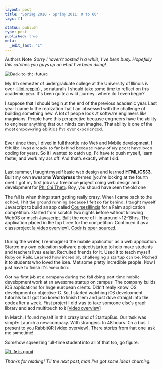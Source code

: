 ```yaml
--- 
layout: post
title: "Spring 2010 - Spring 2011: 0 to 60"
tags: []

status: publish
type: post
published: true
meta: 
  _edit_last: "1"
---
```

Authors Note: <em>Sorry I haven't posted in a while, I've been busy. Hopefully this catches you guys up on what I've been doing!</em>

<img src="http://abduzeedo.com/files/posts/back-future/back-future-6.jpg" alt="Back-to-the-future" />

<p>My 6th semester of undergraduate college at the University of Illinois is over (<a href="http://illinois.edu/">illini reppin</a>) , so naturally I should take some time to reflect on this academic year. It's been quite a wild journey.. where do I even begin?</p>

I suppose that I should begin at the end of the previous academic year. Last year I came to the realization that I am obsessed with the challenge of building something new. A lot of people look at software engineers like magicians. People have this perspective because engineers have the ability to engineer anything that our minds can imagine. That ability is one of the most empowering abilities I've ever experienced.

<img src="http://cl.ly/3A1p1Q2M333R0E1q331x/Screen_Shot_2011-07-07_at_8.23.03_PM.png" alt="" />

Ever since then, I dived in full throttle into Web and Mobile development. I felt like I was already so far behind because many of my peers have been coding for years. So if I wanted to catch up, I'd have to push myself, learn faster, and work my ass off. And that's exactly what I did. 

<img src="http://i.imgur.com/nzN6Y.png" alt="" title="Hosted by imgur.com" />

Last summer, I taught myself basic web design and learned <strong>HTML/CSS3</strong>. Built my own awesome <strong>Wordpress</strong> themes (you're looking at the fourth one). I got my first job as a freelance project doing web design and development for <a href="http://business.illinois.edu/pct">Phi Chi Theta</a>. Boy, you should have seen the old one. 

The fall is when things start getting really crazy. When I came back to the school, I hit the ground running because I felt so far behind. I taught myself Javascript to build an app called <a href="http://www.youtube.com/watch?v=5PWTlUTprr8">CoursesIllinois</a> for a Palm application competition. Started from scratch two nights before without knowing WebOS or much Javascript. Built the core of it in around ~12-18hrs.  The application placed in the top three for the competition! Continued it as a class project [<a href="http://www.youtube.com/watch?v=5PWTlUTprr8">a video overview</a>]. <a href="https://github.com/kryali/coursesIllinois-WebOS">Code is open sourced</a>.

<img src="http://i.imgur.com/dZxih.png" alt="" title="Hosted by imgur.com" />

During the winter, I re-imagined the mobile application as a web application. Started my own education software project/startup to help make students and teachers lives easier. Recruited friends for it. Used it to teach myself Ruby on Rails. Learned how incredibly challenging a startup can be. Pitched it to students who loved the idea. Met some pretty incredible people. Now I just have to finish it's execution.

Got my first job at a company during the fall doing part-time mobile development work at an awesome startup on campus. The company builds iOS applications for huge european clients. Didn't really know iOS development or objective-C. So, I started watching iOS development tutorials but I got too bored to finish them and just dove straight into the code after a week. First project I did was to take someone else's graph library and add multitouch to it <a href="http://www.youtube.com/watch?v=NyEGzX2BbRw">[video overview]</a>

In March, I found myself in this crazy land of StartupBus. Our task was simple: Launch a new company. With strangers. In 48 hours. On a bus. I present to you RabbitQR [video overview]. There stories from that one, ask me sometime!

Somehow squeezing full-time student into all of that too, go figure.

<a href="http://www.flickr.com/photos/davydubbit/1337706166/"><img src="http://cl.ly/2U1p0C0W1F2M3j2Q371N/Screen_shot_2011-05-14_at_12.12.41_PM.png" alt="Life is good" /></a>

<em>Thanks for reading! Till the next post, man I've got some ideas churning.</em>
